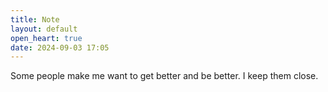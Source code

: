 ```yaml
---
title: Note
layout: default
open_heart: true
date: 2024-09-03 17:05
---
```


Some people make me want to get better and be better. I keep them close.
